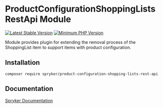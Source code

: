 # ProductConfigurationShoppingListsRestApi Module
[![Latest Stable Version](https://poser.pugx.org/spryker/product-configuration-shopping-lists-rest-api/v/stable.svg)](https://packagist.org/packages/spryker/product-configuration-shopping-lists-rest-api)
[![Minimum PHP Version](https://img.shields.io/badge/php-%3E%3D%208.1-8892BF.svg)](https://php.net/)

Module provides plugin for extending the removal process of the ShoppingList item to support items with product configuration.

## Installation

```
composer require spryker/product-configuration-shopping-lists-rest-api
```

## Documentation

[Spryker Documentation](https://docs.spryker.com)
